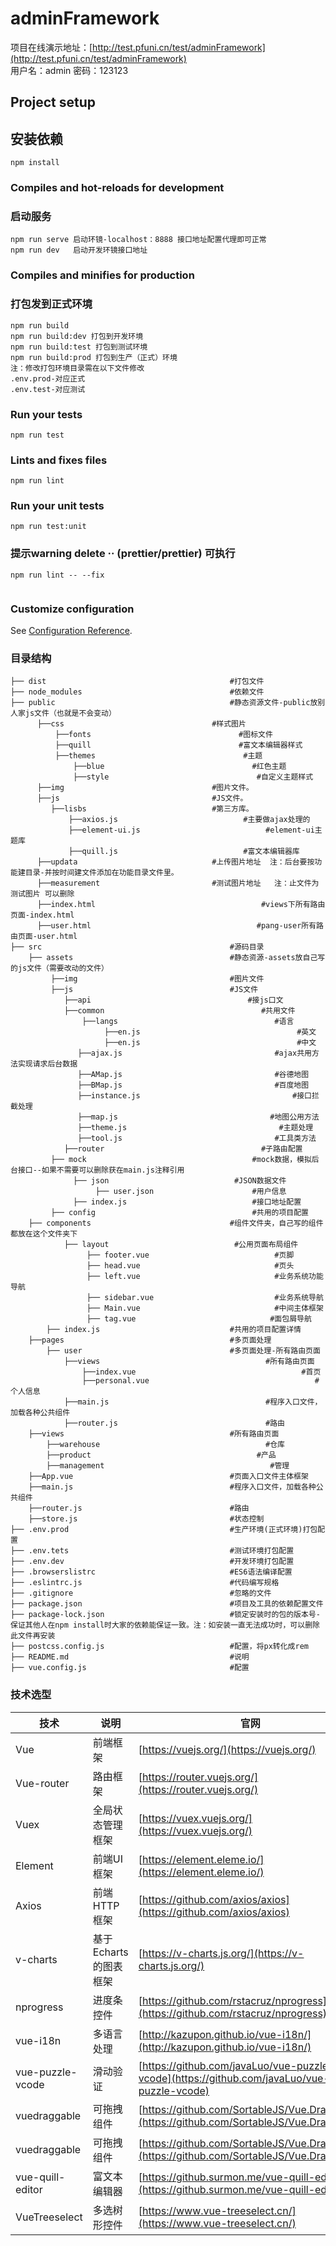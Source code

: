 # adminFramework

项目在线演示地址：[http://test.pfuni.cn/test/adminFramework](http://test.pfuni.cn/test/adminFramework)  
用户名：admin
密码：123123

## Project setup
## 安装依赖
```
npm install
```

### Compiles and hot-reloads for development
### 启动服务
```
npm run serve 启动环镜-localhost：8888 接口地址配置代理即可正常
npm run dev   启动开发环镜接口地址
```

### Compiles and minifies for production
### 打包发到正式环境
```
npm run build
npm run build:dev 打包到开发环境
npm run build:test 打包到测试环境
npm run build:prod 打包到生产（正式）环境
注：修改打包环境目录需在以下文件修改
.env.prod-对应正式
.env.test-对应测试
```

### Run your tests
```
npm run test
```

### Lints and fixes files
```
npm run lint
```

### Run your unit tests
```
npm run test:unit
```

### 提示warning delete ·· (prettier/prettier) 可执行
```
npm run lint -- --fix
 
```
### Customize configuration
See [Configuration Reference](https://cli.vuejs.org/config/).

### 目录结构

```
├── dist                                         #打包文件
├── node_modules                                 #依赖文件
├── public                                       #静态资源文件-public放别人家js文件（也就是不会变动）
      ├──css                                 #样式图片
          ├──fonts                                 #图标文件
          ├──quill                                 #富文本编辑器样式
          ├──themes                                 #主题
              ├──blue                                 #红色主题
              ├──style                                 #自定义主题样式    
      ├──img                                 #图片文件。  
      ├──js                                  #JS文件。
         ├──lisbs                            #第三方库。
             ├──axios.js                            #主要做ajax处理的
             ├──element-ui.js                            #element-ui主题库
             ├──quill.js                            #富文本编辑器库
      ├──updata                              #上传图片地址  注：后台要按功能建目录-并按时间建文件添加在功能目录文件里。    
      ├──measurement                         #测试图片地址   注：止文件为测试图片 可以删除    
      ├──index.html                                     #views下所有路由页面-index.html
      ├──user.html                                     #pang-user所有路由页面-user.html		       
├── src                                          #源码目录
    ├── assets                                   #静态资源-assets放自己写的js文件（需要改动的文件）
         ├──img                                  #图片文件  
         ├──js                                   #JS文件 
            ├──api                                   #接js口文
            ├──common                                   #共用文件
                ├──langs                                   #语言  
                     ├──en.js                                   #英文   
                     ├──en.js                                   #中文 
               ├──ajax.js                                  #ajax共用方法实现请求后台数据 
               ├──AMap.js                                  #谷德地图  
               ├──BMap.js                                  #百度地图  
               ├──instance.js                                  #接口拦截处理   
               ├──map.js                                  #地图公用方法  
               ├──theme.js                                  #主题处理  
               ├──tool.js                                  #工具类方法   
            ├──router                                   #子路由配置  
         ├── mock                                     #mock数据，模拟后台接口--如果不需要可以删除获在main.js注释引用
              ├── json                            #JSON数据文件
                   ├── user.json                      #用户信息
              ├── index.js                            #接口地址配置 
         ├── config                                   #共用的项目配置
	├── components                               #组件文件夹，自己写的组件都放在这个文件夹下
			├── layout                            #公用页面布局组件
			     ├── footer.vue                            #页脚
			     ├── head.vue                              #页头
			     ├── left.vue                              #业务系统功能导航
			     ├── sidebar.vue                           #业务系统导航
			     ├── Main.vue                              #中间主体框架
			     ├── tag.vue                              #面包屑导航
        ├── index.js                             #共用的项目配置详情
	├──pages                                     #多页面处理
	    ├── user                                 #多页面处理-所有路由页面	
	        ├──views                                     #所有路由页面
	            ├──index.vue                                     #首页
	            ├──personal.vue                                     #个人信息
	        ├──main.js                                   #程序入口文件，加载各种公共组件
	        ├──router.js                                 #路由	  			
	├──views                                     #所有路由页面
	    ├──warehouse                                     #仓库
	    ├──product                                     #产品		
	    ├──management                                     #管理		 
	├──App.vue                                   #页面入口文件主体框架	
	├──main.js                                   #程序入口文件，加载各种公共组件	                                  
	├──router.js                                 #路由
	├──store.js                                  #状态控制
├── .env.prod                                    #生产环境(正式环境)打包配置
├── .env.tets                                    #测试环境打包配置
├── .env.dev                                     #开发环境打包配置
├── .browserslistrc                              #ES6语法编译配置
├── .eslintrc.js                                 #代码编写规格
├── .gitignore                                   #忽略的文件
├── package.json                                 #项目及工具的依赖配置文件
├── package-lock.json                            #锁定安装时的包的版本号-保证其他人在npm install时大家的依赖能保证一致。注：如安装一直无法成功时，可以删除此文件再安装
├── postcss.config.js                            #配置，将px转化成rem
├── README.md                                    #说明
├── vue.config.js                                #配置
```

### 技术选型

技术 | 说明 | 官网
----|----|----
Vue | 前端框架 | [https://vuejs.org/](https://vuejs.org/)
Vue-router | 路由框架 | [https://router.vuejs.org/](https://router.vuejs.org/)
Vuex | 全局状态管理框架 | [https://vuex.vuejs.org/](https://vuex.vuejs.org/)
Element | 前端UI框架 | [https://element.eleme.io/](https://element.eleme.io/)
Axios | 前端HTTP框架 | [https://github.com/axios/axios](https://github.com/axios/axios)
v-charts | 基于Echarts的图表框架 | [https://v-charts.js.org/](https://v-charts.js.org/)
nprogress | 进度条控件 | [https://github.com/rstacruz/nprogress](https://github.com/rstacruz/nprogress)
vue-i18n | 多语言处理 | [http://kazupon.github.io/vue-i18n/](http://kazupon.github.io/vue-i18n/)
vue-puzzle-vcode | 滑动验证 | [https://github.com/javaLuo/vue-puzzle-vcode](https://github.com/javaLuo/vue-puzzle-vcode)
vuedraggable| 可拖拽组件 | [https://github.com/SortableJS/Vue.Draggable](https://github.com/SortableJS/Vue.Draggable)
vuedraggable| 可拖拽组件 | [https://github.com/SortableJS/Vue.Draggable](https://github.com/SortableJS/Vue.Draggable)
vue-quill-editor| 富文本编辑器 | [https://github.surmon.me/vue-quill-editor/](https://github.surmon.me/vue-quill-editor/)
VueTreeselect| 多选树形控件 | [https://www.vue-treeselect.cn/](https://www.vue-treeselect.cn/)
